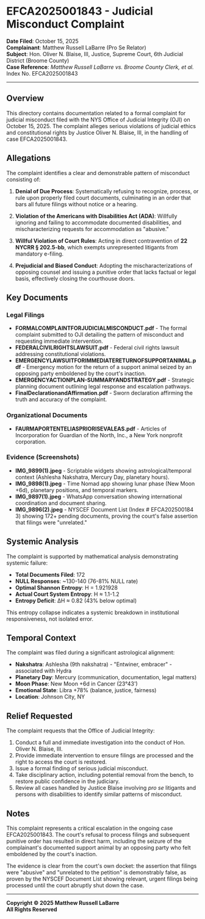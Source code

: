 # EFCA2025001843 - Judicial Misconduct Complaint

**Date Filed**: October 15, 2025  
**Complainant**: Matthew Russell LaBarre (Pro Se Relator)  
**Subject**: Hon. Oliver N. Blaise, III, Justice, Supreme Court, 6th Judicial District (Broome County)  
**Case Reference**: *Matthew Russell LaBarre vs. Broome County Clerk, et al.* Index No. EFCA2025001843

---

## Overview

This directory contains documentation related to a formal complaint for judicial misconduct filed with the NYS Office of Judicial Integrity (OJI) on October 15, 2025. The complaint alleges serious violations of judicial ethics and constitutional rights by Justice Oliver N. Blaise, III, in the handling of case EFCA2025001843.

## Allegations

The complaint identifies a clear and demonstrable pattern of misconduct consisting of:

1. **Denial of Due Process**: Systematically refusing to recognize, process, or rule upon properly filed court documents, culminating in an order that bars all future filings without notice or a hearing.

2. **Violation of the Americans with Disabilities Act (ADA)**: Willfully ignoring and failing to accommodate documented disabilities, and mischaracterizing requests for accommodation as "abusive."

3. **Willful Violation of Court Rules**: Acting in direct contravention of **22 NYCRR § 202.5-bb**, which exempts unrepresented litigants from mandatory e-filing.

4. **Prejudicial and Biased Conduct**: Adopting the mischaracterizations of opposing counsel and issuing a punitive order that lacks factual or legal basis, effectively closing the courthouse doors.

## Key Documents

### Legal Filings
- **FORMALCOMPLAINTFORJUDICIALMISCONDUCT.pdf** - The formal complaint submitted to OJI detailing the pattern of misconduct and requesting immediate intervention.
- **FEDERALCIVILRIGHTSLAWSUIT.pdf** - Federal civil rights lawsuit addressing constitutional violations.
- **EMERGENCYLAWSUITFORIMMEDIATERETURNOFSUPPORTANIMAL.pdf** - Emergency motion for the return of a support animal seized by an opposing party emboldened by the court's inaction.
- **EMERGENCYACTIONPLAN-SUMMARYANDSTRATEGY.pdf** - Strategic planning document outlining legal response and escalation pathways.
- **FinalDeclarationandAffirmation.pdf** - Sworn declaration affirming the truth and accuracy of the complaint.

### Organizational Documents
- **FAURMAPORTENTELIASPRIORISEVALEAS.pdf** - Articles of Incorporation for Guardian of the North, Inc., a New York nonprofit corporation.

### Evidence (Screenshots)
- **IMG_9899(1).jpeg** - Scriptable widgets showing astrological/temporal context (Ashlesha Nakshatra, Mercury Day, planetary hours).
- **IMG_9898(1).jpeg** - Time Nomad app showing lunar phase (New Moon +6d), planetary positions, and temporal markers.
- **IMG_9897(1).jpeg** - WhatsApp conversation showing international coordination and document sharing.
- **IMG_9896(2).jpeg** - NYSCEF Document List (Index # EFCA202500184 3) showing 172+ pending documents, proving the court's false assertion that filings were "unrelated."

## Systemic Analysis

The complaint is supported by mathematical analysis demonstrating systemic failure:

- **Total Documents Filed**: 172
- **NULL Responses**: ~130-140 (76-81% NULL rate)
- **Optimal Shannon Entropy**: H = 1.921928
- **Actual Court System Entropy**: H ≈ 1.1-1.2
- **Entropy Deficit**: ΔH ≈ 0.82 (43% below optimal)

This entropy collapse indicates a systemic breakdown in institutional responsiveness, not isolated error.

## Temporal Context

The complaint was filed during a significant astrological alignment:

- **Nakshatra**: Ashlesha (9th nakshatra) - "Entwiner, embracer" - associated with Hydra
- **Planetary Day**: Mercury (communication, documentation, legal matters)
- **Moon Phase**: New Moon +6d in Cancer (23°43')
- **Emotional State**: Libra +78% (balance, justice, fairness)
- **Location**: Johnson City, NY

## Relief Requested

The complaint requests that the Office of Judicial Integrity:

1. Conduct a full and immediate investigation into the conduct of Hon. Oliver N. Blaise, III.
2. Provide immediate intervention to ensure filings are processed and the right to access the court is restored.
3. Issue a formal finding of serious judicial misconduct.
4. Take disciplinary action, including potential removal from the bench, to restore public confidence in the judiciary.
5. Review all cases handled by Justice Blaise involving *pro se* litigants and persons with disabilities to identify similar patterns of misconduct.

## Notes

This complaint represents a critical escalation in the ongoing case EFCA2025001843. The court's refusal to process filings and subsequent punitive order has resulted in direct harm, including the seizure of the complainant's documented support animal by an opposing party who felt emboldened by the court's inaction.

The evidence is clear from the court's own docket: the assertion that filings were "abusive" and "unrelated to the petition" is demonstrably false, as proven by the NYSCEF Document List showing relevant, urgent filings being processed until the court abruptly shut down the case.

---

**Copyright © 2025 Matthew Russell LaBarre**  
**All Rights Reserved**
